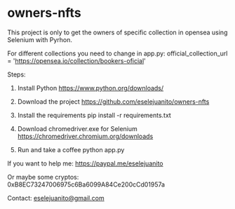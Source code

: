 # owners-nfts

This project is only to get the owners of specific collection in opensea using Selenium with Pyrhon.

For different collections you need to change in app.py:
official_collection_url = 'https://opensea.io/collection/bookers-oficial'

Steps:

1. Install Python
   https://www.python.org/downloads/

2. Download the project
   https://github.com/eselejuanito/owners-nfts

3. Install the requirements
   pip install -r requirements.txt

4. Download chromedriver.exe for Selenium
   https://chromedriver.chromium.org/downloads

5. Run and take a coffee
   python app.py

If you want to help me:
https://paypal.me/eselejuanito

Or maybe some cryptos:
0xB8EC73247006975c6Ba6099A84Ce200cCd01957a

Contact:
eselejuanito@gmail.com
